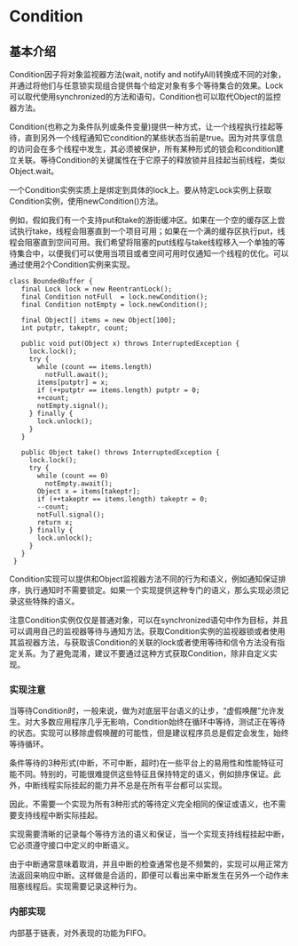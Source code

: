 # Condition

## 基本介绍
Condition因子将对象监视器方法(wait, notify and notifyAll)转换成不同的对象，并通过将他们与任意锁实现组合提供每个给定对象有多个等待集合的效果。Lock可以取代使用synchronized的方法和语句，Condition也可以取代Object的监控器方法。

Condition(也称之为条件队列或条件变量)提供一种方式，让一个线程执行挂起等待，直到另外一个线程通知它condition的某些状态当前是true。因为对共享信息的访问会在多个线程中发生，其必须被保护，所有某种形式的锁会和condition建立关联。等待Condition的关键属性在于它原子的释放锁并且挂起当前线程，类似Object.wait。

一个Condition实例实质上是绑定到具体的lock上。要从特定Lock实例上获取Condition实例，使用newCondition()方法。

例如，假如我们有一个支持put和take的游街缓冲区。如果在一个空的缓存区上尝试执行take，线程会阻塞直到一个项目可用；如果在一个满的缓存区执行put，线程会阻塞直到空间可用。我们希望将阻塞的put线程与take线程移入一个单独的等待集合中，以便我们可以使用当项目或者空间可用时仅通知一个线程的优化。可以通过使用2个Condition实例来实现。
```
class BoundedBuffer {
   final Lock lock = new ReentrantLock();
   final Condition notFull  = lock.newCondition(); 
   final Condition notEmpty = lock.newCondition(); 

   final Object[] items = new Object[100];
   int putptr, takeptr, count;

   public void put(Object x) throws InterruptedException {
     lock.lock();
     try {
       while (count == items.length)
         notFull.await();
       items[putptr] = x;
       if (++putptr == items.length) putptr = 0;
       ++count;
       notEmpty.signal();
     } finally {
       lock.unlock();
     }
   }

   public Object take() throws InterruptedException {
     lock.lock();
     try {
       while (count == 0)
         notEmpty.await();
       Object x = items[takeptr];
       if (++takeptr == items.length) takeptr = 0;
       --count;
       notFull.signal();
       return x;
     } finally {
       lock.unlock();
     }
   }
 }
```

Condition实现可以提供和Object监视器方法不同的行为和语义，例如通知保证排序，执行通知时不需要锁定。如果一个实现提供这种专门的语义，那么实现必须记录这些特殊的语义。

注意Condition实例仅仅是普通对象，可以在synchronized语句中作为目标，并且可以调用自己的监视器等待与通知方法。获取Condition实例的监视器锁或者使用其监视器方法，与获取该Condition的关联的lock或者使用等待和信令方法没有指定关系。为了避免混淆，建议不要通过这种方式获取Condition，除非自定义实现。

### 实现注意
当等待Condition时，一般来说，做为对底层平台语义的让步，“虚假唤醒”允许发生。对大多数应用程序几乎无影响，Condition始终在循环中等待，测试正在等待的状态。实现可以移除虚假唤醒的可能性，但是建议程序员总是假定会发生，始终等待循环。

条件等待的3种形式(中断，不可中断，超时)在一些平台上的易用性和性能特征可能不同。特别的，可能很难提供这些特征且保持特定的语义，例如排序保证。此外，中断线程实际挂起的能力并不总是在所有平台都可以实现。

因此，不需要一个实现为所有3种形式的等待定义完全相同的保证或语义，也不需要支持线程中断实际挂起。

实现需要清晰的记录每个等待方法的语义和保证，当一个实现支持线程挂起中断，它必须遵守接口中定义的中断语义。

由于中断通常意味着取消，并且中断的检查通常也是不频繁的，实现可以用正常方法返回来响应中断。这样做是合适的，即便可以看出来中断发生在另外一个动作未阻塞线程后。实现需要记录这种行为。

### 内部实现
内部基于链表，对外表现的功能为FIFO。